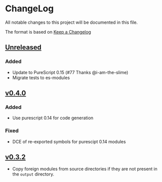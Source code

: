 # ChangeLog
All notable changes to this project will be documented in this file.

The format is based on [Keep a Changelog](https://keepachangelog.com/en/1.0.0/)

## [Unreleased]
### Added
- Update to PureScript 0.15 (#77 Thanks @i-am-the-slime)
- Migrate tests to es-modules

## [v0.4.0]
### Added
- Use purescript 0.14 for code generation

### Fixed
- DCE of re-exported symbols for purescipt 0.14 modules

## [v0.3.2]
- Copy foreign modules from source directories if they are not present in the
  `output` directory.

[Unreleased]: https://github.com/MaybeJustJames/zephyr/compare/v0.4.0...HEAD
[v0.4.0]: https://github.com/MaybeJustJames/zephyr/compare/v0.3.2...v0.4.0
[v0.3.2]: https://github.com/MaybeJustJames/zephyr/compare/v0.3.1...v0.3.2
